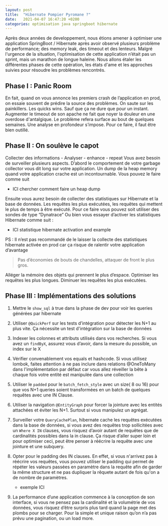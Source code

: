 ```yaml
---
layout: post
title:  "Hibernate Pompier Pyromane ?"
date:   2021-04-07 16:47:20 +0200
categories: optimisation java springboot hibernate
---
```


Après deux années de developpement, nous étions amener à optimiser une application SpringBoot / Hibernate après avoir observé plusieurs problème de performance; des memory leak, des timeout et des lenteurs. Malgré l'urgence de la situation, l'optimisation de cette application n’était pas un sprint, mais un marathon de longue haleine. Nous allons étaler les différentes phases de cette opération, les états d'ame et les approches suivies pour résoudre les problèmes rencontrés.

## Phase I : Panic Room

En fait, quand on vous annonce les premiers crash de l’application en prod, on essaie souvent de prédire la source des problèmes. On saute sur les painkillers. Les quicks wins. Sauf que ça ne dure que pour un instant. Augmenter le timeout de son apache ne fait que noyer la douleur en une overdose d'antalgique. Le problème refera surface au bout de quelques semaines. Une analyse en profondeur s’impose. Pour ce faire, il faut être bien outillé.

## Phase II : On soulève le capot

Collecter des informations - Analyser - enhance - repeat
Vous avez besoin de surveiller plusieurs aspects.
D’abord le comportement de votre garbage collector vous dit long sur votre application. Un dump de la heap memory quand votre application crache est un incontournable. Vous pouvez le faire comme suit
- ICI chercher comment faire un heap dump

Ensuite vous aurez besoin de collecter des statistiques sur Hibernate et la base de données. Les requêtes les plus exécutées, les requêtes qui mettent le plus de temps à être exécuté.
Pour ce faire vous pouvez soit utiliser des sondes de type “Dynatrace” Ou bien vous essayer d’activer les statistiques Hibernate comme suit :

- ICI statistique hibernate activation and example

PS : Il n’est pas recommandé de le laisser la collecte des statistiques hibernate activée en prod car ça risque de ralentir votre application d’avantage

>Pas d’économies de bouts de chandelles, attaquer de front le plus gros. 

Alléger la mémoire des objets qui prennent le plus d’espace. 
Optimiser les requêtes les plus longues. 
Diminuer les requêtes les plus exécutées.




## Phase III : Implémentations des solutions

1. Mettre le ```show_sql``` à true dans la phase de dev pour voir les queries générées par hibernate
2. Utiliser ```@QuickPerf``` sur les tests d’intégration pour détecter les N+1 au plus vite. Ça nécessite un test d'intégration sur la base de données
3. Indexer les colonnes et attributs utilisés dans vos recherches. Si vous avez un ```findByX```, assurez vous d’avoir, dans la mesure du possible, un index sur le X 
4. Vérifier convenablement vos equals et hashcode. Si vous utilisez lombok, faites attention à ne pas inclure dans relations @OneToMany dans l'implémentation par défaut car vous allez réveiller la bête à chaque fois votre entité est manipulée dans une collection
5. Utiliser le ```padded``` pour le ```batch_fetch_style``` avec un size( 8 ou 16) pour que vos N+1 queries soient transformées en un batch de quelques requêtes avec une IN Clause.
6. Utiliser la navigation ```@EntityGraph``` pour forcer la jointure avec les entités attachées et éviter les N+1. Surtout si vous manipulez un agrégat.
7. Surveiller votre ```QueryCachePlan```, hibernate cache les requêtes exécutées dans la base de données, si vous avez des requêtes trop sollicitées avec un ```Where X IN``` clauses, vous risquez d’avoir autant de requêtes que de cardinalités possibles dans la in clause. Ça risque d’aller super loin et pour optimiser ceci, peut être penser à réécrire la requête avec une jointure et une subquery.
8. Opter pour le padding des IN clauses. En effet, si vous n'arrivez pas à réécrire vos requêtes, vous pouvez utiliser le padding qui permet de répéter les valeurs passées en paramètre dans la requête afin de garder la même structure et ne pas dupliquer la rêquete autant de fois qu'on a de nombre de paramètres.

    - exemple ICI

9. La performance d’une application commence à la conception de son interface, si vous ne pensez pas la cardinalité et la volumétrie de vos données, vous risquez d’être surpris plus tard quand la page met des plombs pour se charger. Pour la simple et unique raison qu’on n’a pas prévu une pagination, ou un load more.

